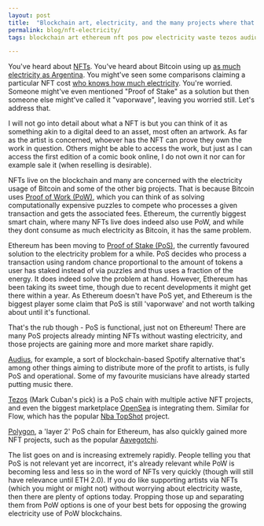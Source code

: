 ```yaml
---
layout: post
title:  "Blockchain art, electricity, and the many projects where that's no longer an issue"
permalink: blog/nft-electricity/
tags: blockchain art ethereum nft pos pow electricity waste tezos audius tokens

---
```


You've heard about [NFTs](https://en.wikipedia.org/wiki/Non-fungible_token). You've heard about Bitcoin using up [as much electricity as Argentina](https://www.bbc.com/news/technology-56012952). You might've seen some comparisons claiming a particular NFT cost [who knows how much electricity](http://cryptoart.wtf/). You're worried. Someone might've even mentioned "Proof of Stake" as a solution but then someone else might've called it "vaporwave", leaving you worried still. Let's address that.


I will not go into detail about what a NFT is but you can think of it as something akin to a digital deed to an asset, most often an artwork. As far as the artist is concerned, whoever has the NFT can prove they own the work in question. Others might be able to access the work, but just as I can access the first edition of a comic book online, I do not own it nor can for example sale it (when reselling is desirable).

NFTs live on the blockchain and many are concerned with the electricity usage of Bitcoin and some of the other big projects. That is because Bitcoin uses [Proof of Work (PoW)](https://en.wikipedia.org/wiki/Proof_of_work), which you can think of as solving computationally expensive puzzles to compete who processes a given transaction and gets the associated fees. Ethereum, the currently biggest smart chain, where many NFTs live does indeed also use PoW, and while they dont consume as much electricity as Bitcoin, it has the same problem. 

Ethereum has been moving to [Proof of Stake (PoS)](https://en.wikipedia.org/wiki/Proof_of_stake), the currently favoured solution to the electricity problem for a while. PoS decides who process a transaction using random chance proportional to the amount of tokens a user has staked instead of via puzzles and thus uses a fraction of the energy. It does indeed solve the problem at hand. However, Ethereum has been taking its sweet time, though due to recent developments it might get there within a year. As Ethereum doesn't have PoS yet, and Ethereum is the biggest player some claim that PoS is still 'vaporwave' and not worth talking about until it's functional.

That's the rub though - PoS is functional, just not on Ethereum! There are many PoS projects already minting NFTs without wasting electricity, and those projects are gaining more and more market share rapidly. 

[Audius](https://audius.co/), for example, a sort of blockchain-based Spotify alternative that's among other things aiming to distribute more of the profit to artists, is fully PoS and operational. Some of my favourite musicians have already started putting music there.

[Tezos](https://tezos.com/) (Mark Cuban's pick) is a PoS chain with multiple active NFT projects, and even the biggest marketplace [OpenSea](https://opensea.io/) is integrating them. Similar for Flow, which has the popular [Nba TopShot](https://www.nbatopshot.com/) project.

[Polygon](https://matic.network/), a 'layer 2' PoS chain for Ethereum, has also quickly gained more NFT projects, such as the popular [Aavegotchi](https://aavegotchi.com/).

The list goes on and is increasing extremely rapidly. People telling you that PoS is not relevant yet are incorrect, it's already relevant while PoW is becoming less and less so in the word of NFTs very quickly (though will still have relevance until ETH 2.0). If you do like supporting artists via NFTs (which you might or might not) without worrying about electricity waste, then there are plenty of options today. Propping those up and separating them from PoW options is one of your best bets for opposing the growing electricity use of PoW blockchains.